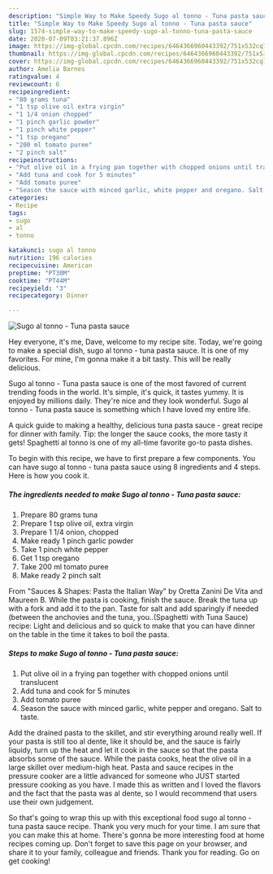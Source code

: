 ```yaml
---
description: "Simple Way to Make Speedy Sugo al tonno - Tuna pasta sauce"
title: "Simple Way to Make Speedy Sugo al tonno - Tuna pasta sauce"
slug: 1574-simple-way-to-make-speedy-sugo-al-tonno-tuna-pasta-sauce
date: 2020-07-09T03:21:37.896Z
image: https://img-global.cpcdn.com/recipes/6464366960443392/751x532cq70/sugo-al-tonno-tuna-pasta-sauce-recipe-main-photo.jpg
thumbnail: https://img-global.cpcdn.com/recipes/6464366960443392/751x532cq70/sugo-al-tonno-tuna-pasta-sauce-recipe-main-photo.jpg
cover: https://img-global.cpcdn.com/recipes/6464366960443392/751x532cq70/sugo-al-tonno-tuna-pasta-sauce-recipe-main-photo.jpg
author: Amelia Barnes
ratingvalue: 4
reviewcount: 6
recipeingredient:
- "80 grams tuna"
- "1 tsp olive oil extra virgin"
- "1 1/4 onion chopped"
- "1 pinch garlic powder"
- "1 pinch white pepper"
- "1 tsp oregano"
- "200 ml tomato puree"
- "2 pinch salt"
recipeinstructions:
- "Put olive oil in a frying pan together with chopped onions until translucent"
- "Add tuna and cook for 5 minutes"
- "Add tomato puree"
- "Season the sauce with minced garlic, white pepper and oregano. Salt to taste."
categories:
- Recipe
tags:
- sugo
- al
- tonno

katakunci: sugo al tonno 
nutrition: 196 calories
recipecuisine: American
preptime: "PT30M"
cooktime: "PT44M"
recipeyield: "3"
recipecategory: Dinner

---
```



![Sugo al tonno - Tuna pasta sauce](https://img-global.cpcdn.com/recipes/6464366960443392/751x532cq70/sugo-al-tonno-tuna-pasta-sauce-recipe-main-photo.jpg)

Hey everyone, it's me, Dave, welcome to my recipe site. Today, we're going to make a special dish, sugo al tonno - tuna pasta sauce. It is one of my favorites. For mine, I'm gonna make it a bit tasty. This will be really delicious.

Sugo al tonno - Tuna pasta sauce is one of the most favored of current trending foods in the world. It's simple, it's quick, it tastes yummy. It is enjoyed by millions daily. They're nice and they look wonderful. Sugo al tonno - Tuna pasta sauce is something which I have loved my entire life.

A quick guide to making a healthy, delicious tuna pasta sauce - great recipe for dinner with family. Tip: the longer the sauce cooks, the more tasty it gets! Spaghetti al tonno is one of my all-time favorite go-to pasta dishes.


To begin with this recipe, we have to first prepare a few components. You can have sugo al tonno - tuna pasta sauce using 8 ingredients and 4 steps. Here is how you cook it.

<!--inarticleads1-->

##### The ingredients needed to make Sugo al tonno - Tuna pasta sauce:

1. Prepare 80 grams tuna
1. Prepare 1 tsp olive oil, extra virgin
1. Prepare 1 1/4 onion, chopped
1. Make ready 1 pinch garlic powder
1. Take 1 pinch white pepper
1. Get 1 tsp oregano
1. Take 200 ml tomato puree
1. Make ready 2 pinch salt


From &#34;Sauces &amp; Shapes: Pasta the Italian Way&#34; by Oretta Zanini De Vita and Maureen B. While the pasta is cooking, finish the sauce. Break the tuna up with a fork and add it to the pan. Taste for salt and add sparingly if needed (between the anchovies and the tuna, you..(Spaghetti with Tuna Sauce) recipe: Light and delicious and so quick to make that you can have dinner on the table in the time it takes to boil the pasta. 

<!--inarticleads2-->

##### Steps to make Sugo al tonno - Tuna pasta sauce:

1. Put olive oil in a frying pan together with chopped onions until translucent
1. Add tuna and cook for 5 minutes
1. Add tomato puree
1. Season the sauce with minced garlic, white pepper and oregano. Salt to taste.


Add the drained pasta to the skillet, and stir everything around really well. If your pasta is still too al dente, like it should be, and the sauce is fairly liquidy, turn up the heat and let it cook in the sauce so that the pasta absorbs some of the sauce. While the pasta cooks, heat the olive oil in a large skillet over medium-high heat. Pasta and sauce recipes in the pressure cooker are a little advanced for someone who JUST started pressure cooking as you have. I made this as written and I loved the flavors and the fact that the pasta was al dente, so I would recommend that users use their own judgement. 

So that's going to wrap this up with this exceptional food sugo al tonno - tuna pasta sauce recipe. Thank you very much for your time. I am sure that you can make this at home. There's gonna be more interesting food at home recipes coming up. Don't forget to save this page on your browser, and share it to your family, colleague and friends. Thank you for reading. Go on get cooking!
